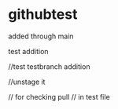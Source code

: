 # githubtest

added through main 

test addition

//test testbranch addition

//unstage it 

// for checking pull 
// in test file 
